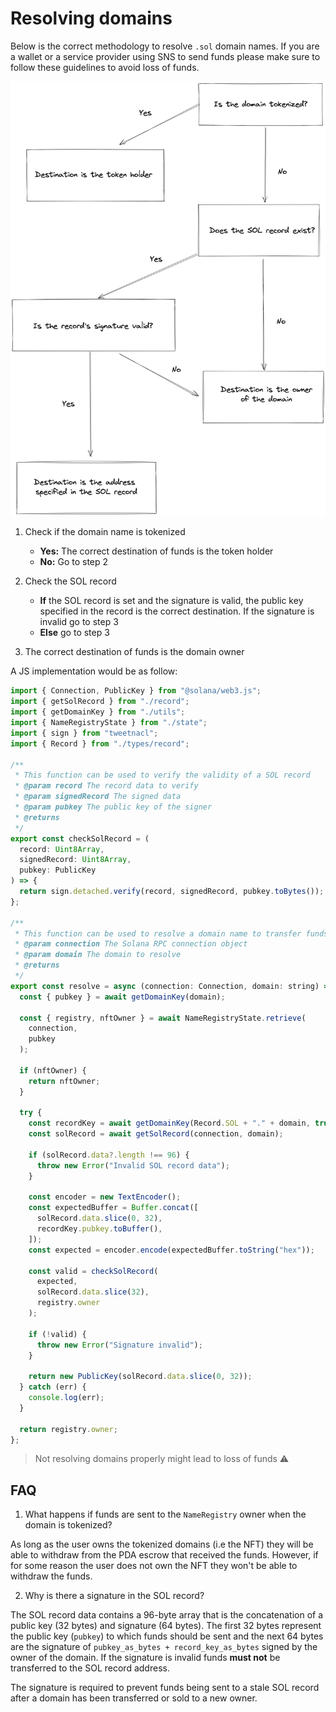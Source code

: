 # Resolving domains

Below is the correct methodology to resolve `.sol` domain names. If you are a wallet or a service provider using SNS to send funds please make sure to follow these guidelines to avoid loss of funds.

![wallet-guide](../../assets/wallet-guide.png)

1. Check if the domain name is tokenized

   - **Yes:** The correct destination of funds is the token holder
   - **No:** Go to step 2

2. Check the SOL record

   - **If** the SOL record is set and the signature is valid, the public key specified in the record is the correct destination. If the signature is invalid go to step 3
   - **Else** go to step 3

3. The correct destination of funds is the domain owner

A JS implementation would be as follow:

```js
import { Connection, PublicKey } from "@solana/web3.js";
import { getSolRecord } from "./record";
import { getDomainKey } from "./utils";
import { NameRegistryState } from "./state";
import { sign } from "tweetnacl";
import { Record } from "./types/record";

/**
 * This function can be used to verify the validity of a SOL record
 * @param record The record data to verify
 * @param signedRecord The signed data
 * @param pubkey The public key of the signer
 * @returns
 */
export const checkSolRecord = (
  record: Uint8Array,
  signedRecord: Uint8Array,
  pubkey: PublicKey
) => {
  return sign.detached.verify(record, signedRecord, pubkey.toBytes());
};

/**
 * This function can be used to resolve a domain name to transfer funds
 * @param connection The Solana RPC connection object
 * @param domain The domain to resolve
 * @returns
 */
export const resolve = async (connection: Connection, domain: string) => {
  const { pubkey } = await getDomainKey(domain);

  const { registry, nftOwner } = await NameRegistryState.retrieve(
    connection,
    pubkey
  );

  if (nftOwner) {
    return nftOwner;
  }

  try {
    const recordKey = await getDomainKey(Record.SOL + "." + domain, true);
    const solRecord = await getSolRecord(connection, domain);

    if (solRecord.data?.length !== 96) {
      throw new Error("Invalid SOL record data");
    }

    const encoder = new TextEncoder();
    const expectedBuffer = Buffer.concat([
      solRecord.data.slice(0, 32),
      recordKey.pubkey.toBuffer(),
    ]);
    const expected = encoder.encode(expectedBuffer.toString("hex"));

    const valid = checkSolRecord(
      expected,
      solRecord.data.slice(32),
      registry.owner
    );

    if (!valid) {
      throw new Error("Signature invalid");
    }

    return new PublicKey(solRecord.data.slice(0, 32));
  } catch (err) {
    console.log(err);
  }

  return registry.owner;
};
```

> Not resolving domains properly might lead to loss of funds ⚠️

## FAQ

1. What happens if funds are sent to the `NameRegistry` owner when the domain is tokenized?

As long as the user owns the tokenized domains (i.e the NFT) they will be able to withdraw from the PDA escrow that received the funds. However, if for some reason the user does not own the NFT they won't be able to withdraw the funds.

2. Why is there a signature in the SOL record?

The SOL record data contains a 96-byte array that is the concatenation of a public key (32 bytes) and signature (64 bytes). The first 32 bytes represent the public key (`pubkey`) to which funds should be sent and the next 64 bytes are the signature of `pubkey_as_bytes + record_key_as_bytes` signed by the owner of the domain. If the signature is invalid funds **must not** be transferred to the SOL record address.

The signature is required to prevent funds being sent to a stale SOL record after a domain has been transferred or sold to a new owner.
